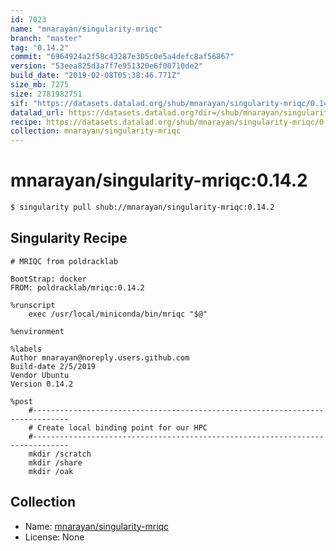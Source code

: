 ```yaml
---
id: 7023
name: "mnarayan/singularity-mriqc"
branch: "master"
tag: "0.14.2"
commit: "6964924a2f58c43287e305c0e5a4defc8af56867"
version: "53eea825d3a7f7e951320e6f00710de2"
build_date: "2019-02-08T05:38:46.771Z"
size_mb: 7275
size: 2781982751
sif: "https://datasets.datalad.org/shub/mnarayan/singularity-mriqc/0.14.2/2019-02-08-6964924a-53eea825/53eea825d3a7f7e951320e6f00710de2.simg"
datalad_url: https://datasets.datalad.org?dir=/shub/mnarayan/singularity-mriqc/0.14.2/2019-02-08-6964924a-53eea825/
recipe: https://datasets.datalad.org/shub/mnarayan/singularity-mriqc/0.14.2/2019-02-08-6964924a-53eea825/Singularity
collection: mnarayan/singularity-mriqc
---
```


# mnarayan/singularity-mriqc:0.14.2

```bash
$ singularity pull shub://mnarayan/singularity-mriqc:0.14.2
```

## Singularity Recipe

```singularity
# MRIQC from poldracklab

BootStrap: docker
FROM: poldracklab/mriqc:0.14.2

%runscript
    exec /usr/local/miniconda/bin/mriqc "$@"

%environment

%labels
Author mnarayan@noreply.users.github.com
Build-date 2/5/2019
Vendor Ubuntu
Version 0.14.2

%post
    #------------------------------------------------------------------------------
    # Create local binding point for our HPC
    #------------------------------------------------------------------------------
    mkdir /scratch
    mkdir /share
    mkdir /oak
```

## Collection

 - Name: [mnarayan/singularity-mriqc](https://github.com/mnarayan/singularity-mriqc)
 - License: None

